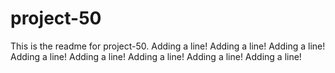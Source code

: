 # project-50

This is the readme for project-50.
Adding a line!
Adding a line!
Adding a line!
Adding a line!
Adding a line!
Adding a line!
Adding a line!
Adding a line!

